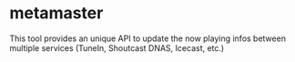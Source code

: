 # metamaster
This tool provides an unique API to update the now playing infos between multiple services (TuneIn, Shoutcast DNAS, Icecast, etc.)
